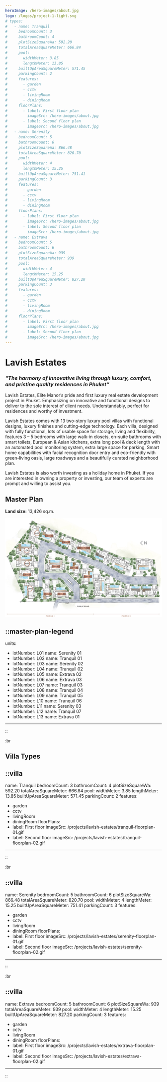 ```yaml
---
heroImage: /hero-images/about.jpg
logo: /logos/project-1-light.svg
# types:
#   - name: Tranquil
#     bedroomCount: 3
#     bathroomCount: 4
#     plotSizeSquareWa: 592.20
#     totalAreaSquareMeter: 666.84
#     pool:
#       widthMeter: 3.85
#       lengthMeter: 13.85
#     builtUpAreaSquareMeter: 571.45
#     parkingCount: 2
#     features:
#       - garden
#       - cctv
#       - livingRoom
#       - diningRoom
#     floorPlans:
#       - label: First floor plan
#         imageSrc: /hero-images/about.jpg
#       - label: Second floor plan
#         imageSrc: /hero-images/about.jpg
#   - name: Serenity
#     bedroomCount: 5
#     bathroomCount: 6
#     plotSizeSquareWa: 866.48
#     totalAreaSquareMeter: 820.70
#     pool:
#       widthMeter: 4
#       lengthMeter: 15.25
#     builtUpAreaSquareMeter: 751.41
#     parkingCount: 3
#     features:
#       - garden
#       - cctv
#       - livingRoom
#       - diningRoom
#     floorPlans:
#       - label: First floor plan
#         imageSrc: /hero-images/about.jpg
#       - label: Second floor plan
#         imageSrc: /hero-images/about.jpg
#   - name: Extrava
#     bedroomCount: 5
#     bathroomCount: 6
#     plotSizeSquareWa: 939
#     totalAreaSquareMeter: 939
#     pool:
#       widthMeter: 4
#       lengthMeter: 15.25
#     builtUpAreaSquareMeter: 827.20
#     parkingCount: 3
#     features:
#       - garden
#       - cctv
#       - livingRoom
#       - diningRoom
#     floorPlans:
#       - label: First floor plan
#         imageSrc: /hero-images/about.jpg
#       - label: Second floor plan
#         imageSrc: /hero-images/about.jpg
---
```


# Lavish Estates

### _"The harmony of innovative living through luxury, comfort, and pristine quality residences in Phuket”_

<!-- more -->

Lavish Estates, Elite Manor’s pride and first luxury real estate development project in Phuket. Emphasizing on innovative and functional designs to deliver to the sole interest of client needs. Understandably, perfect for residences and worthy of investment.

Lavish Estates comes with 13 two-story luxury pool villas with functional designs, luxury finishes and cutting-edge technology. Each villa, designed with fully functional, lots of usable space for storage, living and flexibility, features 3 – 5 bedrooms with large walk-in closets, en-suite bathrooms with smart toilets, European & Asian kitchens, extra long pool & deck length with an automated pool monitoring system, extra large space for parking, Smart home capabilities with facial recognition door entry and eco-friendly with green-living oasis, large roadways and a beautifully curated neighborhood plan.

Lavish Estates is also worth investing as a holiday home in Phuket. If you are interested in owning a property or investing, our team of experts are prompt and willing to assist you.

## Master Plan

**Land size:** 13,426 sq.m.

![Master Plan Legend](/projects/lavish-estates/master-plan.jpg)

::master-plan-legend
---
units:
  - lotNumber: L01
    name: Serenity 01
  - lotNumber: L02
    name: Tranquil 01
  - lotNumber: L03
    name: Serenity 02
  - lotNumber: L04
    name: Tranquil 02
  - lotNumber: L05
    name: Extrava 02
  - lotNumber: L06
    name: Extrava 03
  - lotNumber: L07
    name: Tranquil 03
  - lotNumber: L08
    name: Tranquil 04
  - lotNumber: L09
    name: Tranquil 05
  - lotNumber: L10
    name: Tranquil 06
  - lotNumber: L11
    name: Serenity 03
  - lotNumber: L12
    name: Tranquil 07
  - lotNumber: L13
    name: Extrava 01
---    
::

:br

## Villa Types

::villa
---
name: Tranquil
bedroomCount: 3
bathroomCount: 4
plotSizeSquareWa: 592.20
totalAreaSquareMeter: 666.84
pool:
  widthMeter: 3.85
  lengthMeter: 13.85
builtUpAreaSquareMeter: 571.45
parkingCount: 2
features:
  - garden
  - cctv
  - livingRoom
  - diningRoom
floorPlans:
  - label: First floor
    imageSrc: /projects/lavish-estates/tranquil-floorplan-01.gif
  - label: Second floor
    imageSrc: /projects/lavish-estates/tranquil-floorplan-02.gif
---
::

:br

::villa
---
name: Serenity
bedroomCount: 5
bathroomCount: 6
plotSizeSquareWa: 866.48
totalAreaSquareMeter: 820.70
pool:
  widthMeter: 4
  lengthMeter: 15.25
builtUpAreaSquareMeter: 751.41
parkingCount: 3
features:
  - garden
  - cctv
  - livingRoom
  - diningRoom
floorPlans:
  - label: First floor
    imageSrc: /projects/lavish-estates/serenity-floorplan-01.gif
  - label: Second floor
    imageSrc: /projects/lavish-estates/serenity-floorplan-02.gif
---
::

:br

::villa
---
name: Extrava
bedroomCount: 5
bathroomCount: 6
plotSizeSquareWa: 939
totalAreaSquareMeter: 939
pool:
  widthMeter: 4
  lengthMeter: 15.25
builtUpAreaSquareMeter: 827.20
parkingCount: 3
features:
  - garden
  - cctv
  - livingRoom
  - diningRoom
floorPlans:
  - label: First floor
    imageSrc: /projects/lavish-estates/extrava-floorplan-01.gif
  - label: Second floor
    imageSrc: /projects/lavish-estates/extrava-floorplan-02.gif
---
::